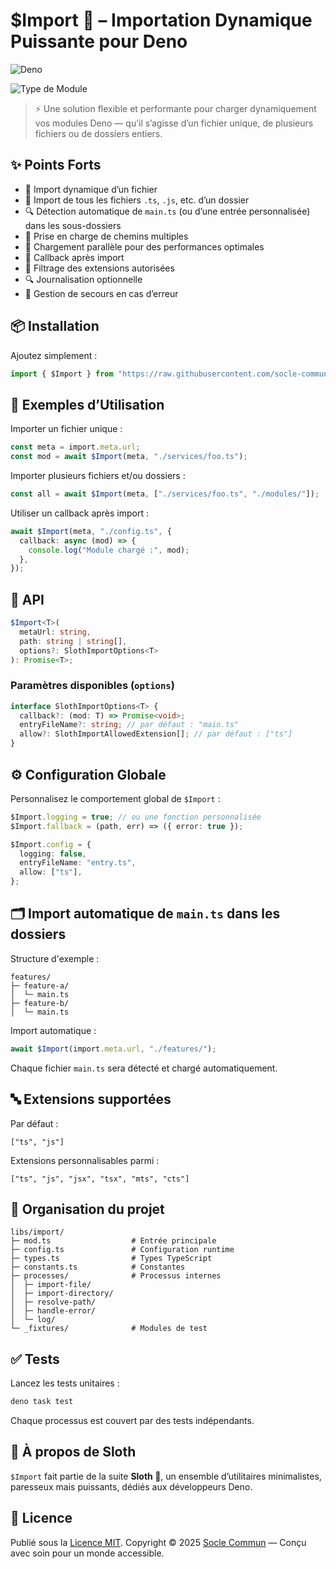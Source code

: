 # $Import 🦥 – Importation Dynamique Puissante pour Deno

![Deno](https://img.shields.io/badge/Deno-🦕-000?logo=deno)

![Type de Module](https://img.shields.io/badge/Type-Bibliothèque-informational)

> ⚡ Une solution flexible et performante pour charger dynamiquement vos modules Deno — qu’il s’agisse d’un fichier unique, de plusieurs fichiers ou de dossiers entiers.

## ✨ Points Forts

- 📄 Import dynamique d’un fichier
- 📁 Import de tous les fichiers `.ts`, `.js`, etc. d’un dossier
- 🔍 Détection automatique de `main.ts` (ou d’une entrée personnalisée) dans les sous-dossiers
- 🔁 Prise en charge de chemins multiples
- 🚀 Chargement parallèle pour des performances optimales
- 🧩 Callback après import
- 📜 Filtrage des extensions autorisées
- 🔍 Journalisation optionnelle
- 🧯 Gestion de secours en cas d’erreur

## 📦 Installation

Ajoutez simplement :

```ts
import { $Import } from "https://raw.githubusercontent.com/socle-commun/lib-core-deno/main/libs/import/mod.ts";
```

## 🧪 Exemples d’Utilisation

Importer un fichier unique :

```ts
const meta = import.meta.url;
const mod = await $Import(meta, "./services/foo.ts");
```

Importer plusieurs fichiers et/ou dossiers :

```ts
const all = await $Import(meta, ["./services/foo.ts", "./modules/"]);
```

Utiliser un callback après import :

```ts
await $Import(meta, "./config.ts", {
  callback: async (mod) => {
    console.log("Module chargé :", mod);
  },
});
```

## 🔧 API

```ts
$Import<T>(
  metaUrl: string,
  path: string | string[],
  options?: SlothImportOptions<T>
): Promise<T>;
```

### Paramètres disponibles (`options`)

```ts
interface SlothImportOptions<T> {
  callback?: (mod: T) => Promise<void>;
  entryFileName?: string; // par défaut : "main.ts"
  allow?: SlothImportAllowedExtension[]; // par défaut : ["ts"]
}
```

## ⚙️ Configuration Globale

Personnalisez le comportement global de `$Import` :

```ts
$Import.logging = true; // ou une fonction personnalisée
$Import.fallback = (path, err) => ({ error: true });

$Import.config = {
  logging: false,
  entryFileName: "entry.ts",
  allow: ["ts"],
};
```

## 🗂 Import automatique de `main.ts` dans les dossiers

Structure d'exemple :

```text
features/
├─ feature-a/
│  └─ main.ts
├─ feature-b/
│  └─ main.ts
```

Import automatique :

```ts
await $Import(import.meta.url, "./features/");
```

Chaque fichier `main.ts` sera détecté et chargé automatiquement.

## 🔤 Extensions supportées

Par défaut :

```text
["ts", "js"]
```

Extensions personnalisables parmi :

```text
["ts", "js", "jsx", "tsx", "mts", "cts"]
```

## 🧱 Organisation du projet

```text
libs/import/
├─ mod.ts                  # Entrée principale
├─ config.ts               # Configuration runtime
├─ types.ts                # Types TypeScript
├─ constants.ts            # Constantes
├─ processes/              # Processus internes
│  ├─ import-file/
│  ├─ import-directory/
│  ├─ resolve-path/
│  ├─ handle-error/
│  └─ log/
└─ _fixtures/              # Modules de test
```

## ✅ Tests

Lancez les tests unitaires :

```bash
deno task test
```

Chaque processus est couvert par des tests indépendants.

## 🐢 À propos de Sloth

`$Import` fait partie de la suite **Sloth 🦥**, un ensemble d’utilitaires minimalistes, paresseux mais puissants, dédiés aux développeurs Deno.

## 📜 Licence

Publié sous la [Licence MIT](LICENSE). Copyright © 2025 [Socle Commun](https://github.com/socle-commun) — Conçu avec soin pour un monde accessible.
